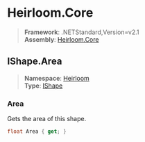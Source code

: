 # Heirloom.Core

> **Framework**: .NETStandard,Version=v2.1  
> **Assembly**: [Heirloom.Core][0]  

## IShape.Area

> **Namespace**: [Heirloom][0]  
> **Type**: [IShape][1]  

### Area

Gets the area of this shape.

```cs
float Area { get; }
```

[0]: ../Heirloom.Core.md
[1]: Heirloom.IShape.md
